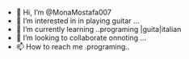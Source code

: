 - 👋 Hi, I’m @MonaMostafa007
- 👀 I’m interested in in playing guitar ...
- 🌱 I’m currently learning ..programing |guita|italian 
- 💞️ I’m looking to collaborate onnoting ...
- 📫 How to reach me .programing..

<!---
MonaMostafa007/MonaMostafa007 is a ✨ special ✨ repository because its `README.md` (this file) appears on your GitHub profile.
You can click the Preview link to take a look at your changes.
--->
